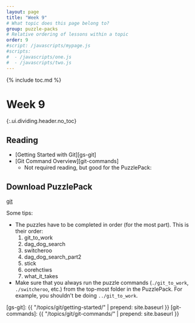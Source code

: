 ```yaml
---
layout: page
title: "Week 9"
# What topic does this page belong to?
group: puzzle-packs
# Relative ordering of lessons within a topic
order: 9
#script: /javascripts/mypage.js
#scripts:
#  - /javascripts/one.js
#  - /javascripts/two.js
---
```



{% include toc.md %}

# Week 9
{:.ui.dividing.header.no_toc}

## Reading

- [Getting Started with Git][gs-git]
- [Git Command Overview][git-commands]
  - Not required reading, but good for the PuzzlePack:

## Download PuzzlePack

[git][lern2unix]

Some tips:

- The puzzles have to be completed in order (for the most part). This is their
  order:
  1. git_to_work
  1. dag_dog_search
  1. switcheroo
  1. dag_dog_search_part2
  1. stick
  1. oorehctiws
  1. what_it_takes
- Make sure that you always run the puzzle commands (`./git_to_work`,
  `./switcheroo`, etc.) from the top-most folder in the PuzzlePack. For example,
  you shouldn't be doing `../git_to_work`.


[lern2unix]: http://lern2unix.com/download/git
[gs-git]: {{ "/topics/git/getting-started/" | prepend: site.baseurl }}
[git-commands]: {{ "/topics/git/git-commands/"    | prepend: site.baseurl }}
